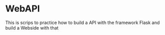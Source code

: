 # WebAPI

This is scrips to practice how to build a API with the framework Flask and build a Webside with that

